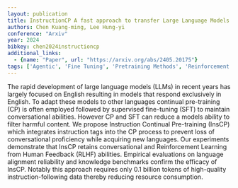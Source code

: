 ```yaml
---
layout: publication
title: InstructionCP A fast approach to transfer Large Language Models into target language
authors: Chen Kuang-ming, Lee Hung-yi
conference: "Arxiv"
year: 2024
bibkey: chen2024instructioncp
additional_links:
  - {name: "Paper", url: "https://arxiv.org/abs/2405.20175"}
tags: ['Agentic', 'Fine Tuning', 'Pretraining Methods', 'Reinforcement Learning', 'Tools', 'Training Techniques']
---
```

The rapid development of large language models (LLMs) in recent years has largely focused on English resulting in models that respond exclusively in English. To adapt these models to other languages continual pre-training (CP) is often employed followed by supervised fine-tuning (SFT) to maintain conversational abilities. However CP and SFT can reduce a models ability to filter harmful content. We propose Instruction Continual Pre-training (InsCP) which integrates instruction tags into the CP process to prevent loss of conversational proficiency while acquiring new languages. Our experiments demonstrate that InsCP retains conversational and Reinforcement Learning from Human Feedback (RLHF) abilities. Empirical evaluations on language alignment reliability and knowledge benchmarks confirm the efficacy of InsCP. Notably this approach requires only 0.1 billion tokens of high-quality instruction-following data thereby reducing resource consumption.
